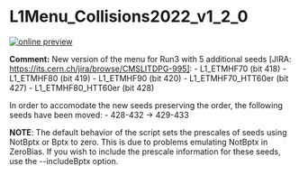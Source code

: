 # L1Menu_Collisions2022_v1_2_0

[![online preview](https://img.shields.io/badge/Online%20preview-click%20here-blue)](https://htmlpreview.github.io/?https://github.com/caruta/L1MenuRun3/blob/patch-1/development/L1Menu_Collisions2022_v1_2_0/L1Menu_Collisions2022_v1_2_0.html)

**Comment:** 
New version of the menu for Run3 with 5 additional seeds [JIRA: https://its.cern.ch/jira/browse/CMSLITDPG-995]:
    - L1_ETMHF70 (bit 418)
    - L1_ETMHF80 (bit 419)
    - L1_ETMHF90 (bit 420)
    - L1_ETMHF70_HTT60er (bit 427)
    - L1_ETMHF80_HTT60er (bit 428)

In order to accomodate the new seeds preserving the order, the following seeds have been moved:
    - 428-432 -> 429-433

**NOTE**: The default behavior of the script sets the prescales of seeds using NotBptx or Bptx to zero. This is due to problems emulating NotBptx in ZeroBias. If you wish to include the prescale information for these seeds, use the --includeBptx option.



